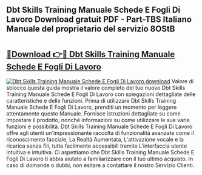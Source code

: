 ## Dbt Skills Training Manuale Schede E Fogli Di Lavoro Download gratuit PDF - Part-TBS Italiano Manuale del proprietario del servizio 8OStB

# <h2><a href="http://dfe7oih.blite.top/?on=Dbt+Skills+Training+Manuale+Schede+E+Fogli+Di+Lavoro">🔗Download 👉🔴 Dbt Skills Training Manuale Schede E Fogli Di Lavoro</a></h2>

[![Dbt Skills Training Manuale Schede E Fogli Di Lavoro download](https://i.imgur.com/lujVjoI.png)](http://dfe7oih.blite.top/?on=Dbt+Skills+Training+Manuale+Schede+E+Fogli+Di+Lavoro)
Valore di sblocco questa guida mostra il valore completo del tuo nuovo Dbt Skills Training Manuale Schede E Fogli Di Lavoro con spiegazioni dettagliate delle caratteristiche e delle funzioni. Prima di utilizzare Dbt Skills Training Manuale Schede E Fogli Di Lavoro, prenditi un momento per leggere attentamente questo Manuale. Fornisce istruzioni dettagliate su come impostare il prodotto, nonché informazioni su come utilizzare le sue varie funzioni e possibilità. Dbt Skills Training Manuale Schede E Fogli Di Lavoro offre agli utenti un'impressionante raccolta di funzionalità avanzate come il riconoscimento facciale, La Realtà Aumentata, L'attivazione vocale e la ricarica senza fili, tutte facilmente accessibili tramite L'interfaccia utente intuitiva e intuitiva. Ci aspettiamo che Dbt Skills Training Manuale Schede E Fogli Di Lavoro ti abbia aiutato a familiarizzare con il tuo ultimo acquisto. In caso di domande o dubbi, non esitare a contattare il nostro Servizio Clienti.
